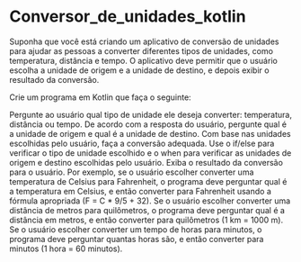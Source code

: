 # Conversor_de_unidades_kotlin

Suponha que você está criando um aplicativo de conversão de unidades para ajudar as pessoas a converter diferentes tipos de unidades, como temperatura, distância e tempo. O aplicativo deve permitir que o usuário escolha a unidade de origem e a unidade de destino, e depois exibir o resultado da conversão.

Crie um programa em Kotlin que faça o seguinte:

Pergunte ao usuário qual tipo de unidade ele deseja converter: temperatura, distância ou tempo.
De acordo com a resposta do usuário, pergunte qual é a unidade de origem e qual é a unidade de destino.
Com base nas unidades escolhidas pelo usuário, faça a conversão adequada. Use o if/else para verificar o tipo de unidade escolhido e o when para verificar as unidades de origem e destino escolhidas pelo usuário.
Exiba o resultado da conversão para o usuário.
Por exemplo, se o usuário escolher converter uma temperatura de Celsius para Fahrenheit, o programa deve perguntar qual é a temperatura em Celsius, e então converter para Fahrenheit usando a fórmula apropriada (F = C * 9/5 + 32). Se o usuário escolher converter uma distância de metros para quilômetros, o programa deve perguntar qual é a distância em metros, e então converter para quilômetros (1 km = 1000 m). Se o usuário escolher converter um tempo de horas para minutos, o programa deve perguntar quantas horas são, e então converter para minutos (1 hora = 60 minutos).
